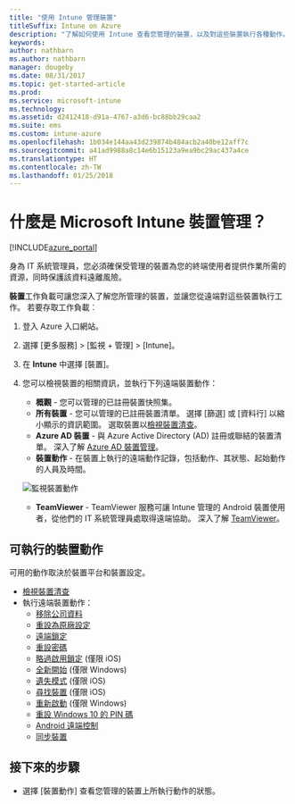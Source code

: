 ```yaml
---
title: "使用 Intune 管理裝置"
titleSuffix: Intune on Azure
description: "了解如何使用 Intune 查看您管理的裝置，以及對這些裝置執行各種動作。"
keywords: 
author: nathbarn
ms.author: nathbarn
manager: dougeby
ms.date: 08/31/2017
ms.topic: get-started-article
ms.prod: 
ms.service: microsoft-intune
ms.technology: 
ms.assetid: d2412418-d91a-4767-a3d6-bc88bb29caa2
ms.suite: ems
ms.custom: intune-azure
ms.openlocfilehash: 1b034e144aa43d239874b484acb2a40be12aff7c
ms.sourcegitcommit: a41ad9988a8c14e6b15123a9ea9bc29ac437a4ce
ms.translationtype: HT
ms.contentlocale: zh-TW
ms.lasthandoff: 01/25/2018
---
```

# <a name="what-is-microsoft-intune-device-management"></a>什麼是 Microsoft Intune 裝置管理？


[!INCLUDE[azure_portal](./includes/azure_portal.md)]

身為 IT 系統管理員，您必須確保受管理的裝置為您的終端使用者提供作業所需的資源，同時保護該資料遠離風險。

**裝置**工作負載可讓您深入了解您所管理的裝置，並讓您從遠端對這些裝置執行工作。 若要存取工作負載︰

1. 登入 Azure 入口網站。
2. 選擇 [更多服務]  >  [監視 + 管理]  >  [Intune]。
3. 在 **Intune** 中選擇 [裝置]。
4. 您可以檢視裝置的相關資訊，並執行下列遠端裝置動作：
    - **概觀** - 您可以管理的已註冊裝置快照集。
    - **所有裝置** - 您可以管理的已註冊裝置清單。 選擇 [篩選] 或 [資料行] 以縮小顯示的資訊範圍。 選取裝置以[檢視裝置清查](device-inventory.md)。
    - **Azure AD 裝置** - 與 Azure Active Directory (AD) 註冊或聯結的裝置清單。 深入了解 [Azure AD 裝置管理](https://docs.microsoft.com/azure/active-directory/device-management-introduction)。
    - **裝置動作** - 在裝置上執行的遠端動作記錄，包括動作、其狀態、起始動作的人員及時間。

    ![監視裝置動作](./media/monitor-device-actions.png)

    - **TeamViewer** - TeamViewer 服務可讓 Intune 管理的 Android 裝置使用者，從他們的 IT 系統管理員處取得遠端協助。 深入了解 [TeamViewer](device-profile-android-teamviewer.md)。

## <a name="available-device-actions"></a>可執行的裝置動作
可用的動作取決於裝置平台和裝置設定。

- [檢視裝置清查](device-inventory.md)
- 執行遠端裝置動作：
    - [移除公司資料](devices-wipe.md#remove-company-data)
    - [重設為原廠設定](devices-wipe.md#factory-reset)
    - [遠端鎖定](device-remote-lock.md)
    - [重設密碼](device-passcode-reset.md)
    - [略過啟用鎖定](device-activation-lock-bypass.md) (僅限 iOS)
    - [全新開始](device-fresh-start.md) (僅限 Windows)
    - [遺失模式](device-lost-mode.md) (僅限 iOS)
    - [尋找裝置](device-locate.md) (僅限 iOS)
    - [重新啟動](device-restart.md) (僅限 Windows)
    - [重設 Windows 10 的 PIN 碼](device-windows-pin-reset.md)
    - [Android 遠端控制](device-profile-android-teamviewer.md)
    - [同步裝置](device-sync.md)


## <a name="next-steps"></a>接下來的步驟

- 選擇 [裝置動作] 查看您管理的裝置上所執行動作的狀態。
